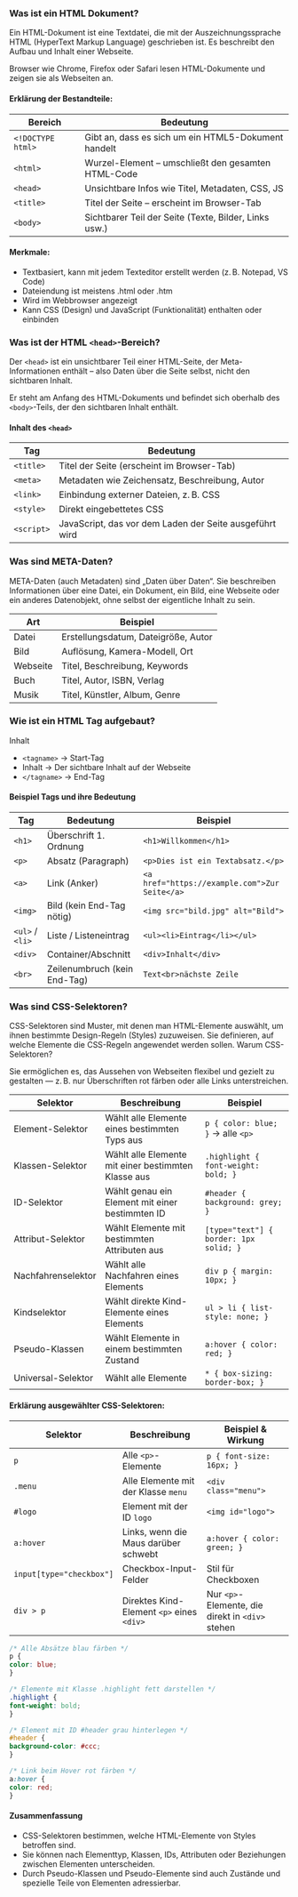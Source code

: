 ### Was ist ein HTML Dokument?

Ein HTML-Dokument ist eine Textdatei, die mit der Auszeichnungssprache HTML (HyperText Markup Language) geschrieben ist. Es beschreibt den Aufbau und Inhalt einer Webseite.

Browser wie Chrome, Firefox oder Safari lesen HTML-Dokumente und zeigen sie als Webseiten an.

#### Erklärung der Bestandteile:

| Bereich           | Bedeutung                                             |
| ----------------- | ----------------------------------------------------- |
| `<!DOCTYPE html>` | Gibt an, dass es sich um ein HTML5-Dokument handelt   |
| `<html>`          | Wurzel-Element – umschließt den gesamten HTML-Code    |
| `<head>`          | Unsichtbare Infos wie Titel, Metadaten, CSS, JS       |
| `<title>`         | Titel der Seite – erscheint im Browser-Tab            |
| `<body>`          | Sichtbarer Teil der Seite (Texte, Bilder, Links usw.) |

#### Merkmale:

- Textbasiert, kann mit jedem Texteditor erstellt werden (z. B. Notepad, VS Code)
- Dateiendung ist meistens .html oder .htm
- Wird im Webbrowser angezeigt
- Kann CSS (Design) und JavaScript (Funktionalität) enthalten oder einbinden

### Was ist der HTML `<head>`-Bereich?

Der `<head>` ist ein unsichtbarer Teil einer HTML-Seite, der Meta-Informationen enthält – also Daten über die Seite selbst, nicht den sichtbaren Inhalt.

Er steht am Anfang des HTML-Dokuments und befindet sich oberhalb des `<body>`-Teils, der den sichtbaren Inhalt enthält.

#### Inhalt des `<head>`

| Tag        | Bedeutung                                               |
| ---------- | ------------------------------------------------------- |
| `<title>`  | Titel der Seite (erscheint im Browser-Tab)              |
| `<meta>`   | Metadaten wie Zeichensatz, Beschreibung, Autor          |
| `<link>`   | Einbindung externer Dateien, z. B. CSS                  |
| `<style>`  | Direkt eingebettetes CSS                                |
| `<script>` | JavaScript, das vor dem Laden der Seite ausgeführt wird |


### Was sind META-Daten?

META-Daten (auch Metadaten) sind „Daten über Daten“. Sie beschreiben Informationen über eine Datei, ein Dokument, ein Bild, eine Webseite oder ein anderes Datenobjekt, ohne selbst der eigentliche Inhalt zu sein.

| Art      | Beispiel                            |
| -------- | ----------------------------------- |
| Datei    | Erstellungsdatum, Dateigröße, Autor |
| Bild     | Auflösung, Kamera-Modell, Ort       |
| Webseite | Titel, Beschreibung, Keywords       |
| Buch     | Titel, Autor, ISBN, Verlag          |
| Musik    | Titel, Künstler, Album, Genre       |

### Wie ist ein HTML Tag aufgebaut?

<tagname>Inhalt</tagname>

- `<tagname>` → Start-Tag
- Inhalt → Der sichtbare Inhalt auf der Webseite
- `</tagname>` → End-Tag

#### Beispiel Tags und ihre Bedeutung

| Tag             | Bedeutung                    | Beispiel                                      |
| --------------- | ---------------------------- | --------------------------------------------- |
| `<h1>`          | Überschrift 1. Ordnung       | `<h1>Willkommen</h1>`                         |
| `<p>`           | Absatz (Paragraph)           | `<p>Dies ist ein Textabsatz.</p>`             |
| `<a>`           | Link (Anker)                 | `<a href="https://example.com">Zur Seite</a>` |
| `<img>`         | Bild (kein End-Tag nötig)    | `<img src="bild.jpg" alt="Bild">`             |
| `<ul>` / `<li>` | Liste / Listeneintrag        | `<ul><li>Eintrag</li></ul>`                   |
| `<div>`         | Container/Abschnitt          | `<div>Inhalt</div>`                           |
| `<br>`          | Zeilenumbruch (kein End-Tag) | `Text<br>nächste Zeile`                       |

### Was sind CSS-Selektoren?

CSS-Selektoren sind Muster, mit denen man HTML-Elemente auswählt, um ihnen bestimmte Design-Regeln (Styles) zuzuweisen. Sie definieren, auf welche Elemente die CSS-Regeln angewendet werden sollen.
Warum CSS-Selektoren?

Sie ermöglichen es, das Aussehen von Webseiten flexibel und gezielt zu gestalten — z. B. nur Überschriften rot färben oder alle Links unterstreichen.

| Selektor           | Beschreibung                                        | Beispiel                               |
| ------------------ | --------------------------------------------------- | -------------------------------------- |
| Element-Selektor   | Wählt alle Elemente eines bestimmten Typs aus       | `p { color: blue; }` → alle `<p>`      |
| Klassen-Selektor   | Wählt alle Elemente mit einer bestimmten Klasse aus | `.highlight { font-weight: bold; }`    |
| ID-Selektor        | Wählt genau ein Element mit einer bestimmten ID     | `#header { background: grey; }`        |
| Attribut-Selektor  | Wählt Elemente mit bestimmten Attributen aus        | `[type="text"] { border: 1px solid; }` |
| Nachfahrenselektor | Wählt alle Nachfahren eines Elements                | `div p { margin: 10px; }`              |
| Kindselektor       | Wählt direkte Kind-Elemente eines Elements          | `ul > li { list-style: none; }`        |
| Pseudo-Klassen     | Wählt Elemente in einem bestimmten Zustand          | `a:hover { color: red; }`              |
| Universal-Selektor | Wählt alle Elemente                                 | `* { box-sizing: border-box; }`        |

#### Erklärung ausgewählter CSS-Selektoren:

| Selektor                 | Beschreibung                              | Beispiel & Wirkung                               |
| ------------------------ | ----------------------------------------- | ------------------------------------------------ |
| `p`                      | Alle `<p>`-Elemente                       | `p { font-size: 16px; }`                         |
| `.menu`                  | Alle Elemente mit der Klasse `menu`       | `<div class="menu">`                             |
| `#logo`                  | Element mit der ID `logo`                 | `<img id="logo">`                                |
| `a:hover`                | Links, wenn die Maus darüber schwebt      | `a:hover { color: green; }`                      |
| `input[type="checkbox"]` | Checkbox-Input-Felder                     | Stil für Checkboxen                              |
| `div > p`                | Direktes Kind-Element `<p>` eines `<div>` | Nur `<p>`-Elemente, die direkt in `<div>` stehen |

```css
/* Alle Absätze blau färben */
p {
color: blue;
}

/* Elemente mit Klasse .highlight fett darstellen */
.highlight {
font-weight: bold;
}

/* Element mit ID #header grau hinterlegen */
#header {
background-color: #ccc;
}

/* Link beim Hover rot färben */
a:hover {
color: red;
}
```
#### Zusammenfassung

- CSS-Selektoren bestimmen, welche HTML-Elemente von Styles betroffen sind.
- Sie können nach Elementtyp, Klassen, IDs, Attributen oder Beziehungen zwischen Elementen unterscheiden.
- Durch Pseudo-Klassen und Pseudo-Elemente sind auch Zustände und spezielle Teile von Elementen adressierbar.
